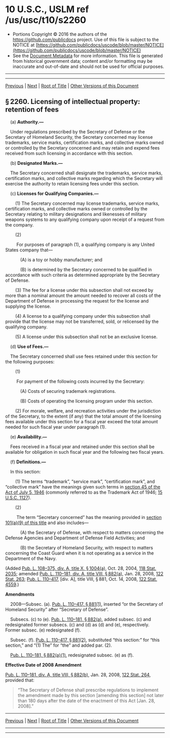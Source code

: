 ---
---

# 10 U.S.C., USLM ref /us/usc/t10/s2260

* Portions Copyright © 2016 the authors of the https://github.com/publicdocs project.
  Use of this file is subject to the NOTICE at [https://github.com/publicdocs/uscode/blob/master/NOTICE](https://github.com/publicdocs/uscode/blob/master/NOTICE)
* See the [Document Metadata](././../../../../../../..//README.md) for more information.
  This file is generated from historical government data; content and/or formatting may be inaccurate and out-of-date and should not be used for official purposes.

----------
----------

[Previous](./../../../../../../..//us/usc/t10/stA/ptIV/ch134/schII/m__us_usc_t10_s2259.md) | [Next](./../../../../../../..//us/usc/t10/stA/ptIV/ch134/schII/m__us_usc_t10_s2261.md) | [Root of Title](./../../../../../../../) | [Other Versions of this Document](https://publicdocs.github.io/go/links?ns=uslm&ref=%2Fus%2Fusc%2Ft10%2Fs2260)

## § 2260. Licensing of intellectual property: retention of fees

    (a) __Authority.—__ 

    Under regulations prescribed by the Secretary of Defense or the Secretary of Homeland Security, the Secretary concerned may license trademarks, service marks, certification marks, and collective marks owned or controlled by the Secretary concerned and may retain and expend fees received from such licensing in accordance with this section.

    (b) __Designated Marks.—__ 

    The Secretary concerned shall designate the trademarks, service marks, certification marks, and collective marks regarding which the Secretary will exercise the authority to retain licensing fees under this section.

    (c) __Licenses for Qualifying Companies.—__ 

        (1) The Secretary concerned may license trademarks, service marks, certification marks, and collective marks owned or controlled by the Secretary relating to military designations and likenesses of military weapons systems to any qualifying company upon receipt of a request from the company.

        (2)

         For purposes of paragraph (1), a qualifying company is any United States company that—

            (A) is a toy or hobby manufacturer; and

            (B) is determined by the Secretary concerned to be qualified in accordance with such criteria as determined appropriate by the Secretary of Defense.

        (3) The fee for a license under this subsection shall not exceed by more than a nominal amount the amount needed to recover all costs of the Department of Defense in processing the request for the license and supplying the license.

        (4) A license to a qualifying company under this subsection shall provide that the license may not be transferred, sold, or relicensed by the qualifying company.

        (5) A license under this subsection shall not be an exclusive license.

    (d) __Use of Fees.—__ 

    The Secretary concerned shall use fees retained under this section for the following purposes:

        (1)

         For payment of the following costs incurred by the Secretary:

            (A) Costs of securing trademark registrations.

            (B) Costs of operating the licensing program under this section.

        (2) For morale, welfare, and recreation activities under the jurisdiction of the Secretary, to the extent (if any) that the total amount of the licensing fees available under this section for a fiscal year exceed the total amount needed for such fiscal year under paragraph (1).

    (e) __Availability.—__ 

    Fees received in a fiscal year and retained under this section shall be available for obligation in such fiscal year and the following two fiscal years.

    (f) __Definitions.—__ 

    In this section:

        (1) The terms “trademark”, “service mark”, “certification mark”, and “collective mark” have the meanings given such terms in [section 45 of the Act of July 5, 1946][/us/act/1946-07-05/s45] (commonly referred to as the Trademark Act of 1946; [15 U.S.C. 1127][/us/usc/t15/s1127]).

        (2)

         The term “Secretary concerned” has the meaning provided in [section 101(a)(9) of this title][/us/usc/t10/s101/a/9] and also includes—

            (A) the Secretary of Defense, with respect to matters concerning the Defense Agencies and Department of Defense Field Activities; and

            (B) the Secretary of Homeland Security, with respect to matters concerning the Coast Guard when it is not operating as a service in the Department of the Navy.

(Added [Pub. L. 108–375, div. A, title X, § 1004(a)][/us/pl/108/375/s1004/a], Oct. 28, 2004, [118 Stat. 2035][/us/stat/118/2035]; amended [Pub. L. 110–181, div. A, title VIII, § 882(a)][/us/pl/110/181/s882/a], Jan. 28, 2008, [122 Stat. 263][/us/stat/122/263]; [Pub. L. 110–417][/us/pl/110/417], \[div. A\], title VIII, § 881, Oct. 14, 2008, [122 Stat. 4559][/us/stat/122/4559].)

 __Amendments__ 

    2008—Subsec. (a). [Pub. L. 110–417, § 881(1)][/us/pl/110/417/s881/1], inserted “or the Secretary of Homeland Security” after “Secretary of Defense”.

    Subsecs. (c) to (e). [Pub. L. 110–181, § 882(a)][/us/pl/110/181/s882/a], added subsec. (c) and redesignated former subsecs. (c) and (d) as (d) and (e), respectively. Former subsec. (e) redesignated (f).

    Subsec. (f). [Pub. L. 110–417, § 881(2)][/us/pl/110/417/s881/2], substituted “this section:” for “this section,” and “(1) The” for “the” and added par. (2).

    [Pub. L. 110–181, § 882(a)(1)][/us/pl/110/181/s882/a/1], redesignated subsec. (e) as (f).

 __Effective Date of 2008 Amendment__ 

[Pub. L. 110–181, div. A, title VIII, § 882(b)][/us/pl/110/181/s882/b], Jan. 28, 2008, [122 Stat. 264][/us/stat/122/264], provided that: 

> “The Secretary of Defense shall prescribe regulations to implement the amendment made by this section \[amending this section\] not later than 180 days after the date of the enactment of this Act \[Jan. 28, 2008\].”

----------

[Previous](./../../../../../../..//us/usc/t10/stA/ptIV/ch134/schII/m__us_usc_t10_s2259.md) | [Next](./../../../../../../..//us/usc/t10/stA/ptIV/ch134/schII/m__us_usc_t10_s2261.md) | [Root of Title](./../../../../../../../) | [Other Versions of this Document](https://publicdocs.github.io/go/links?ns=uslm&ref=%2Fus%2Fusc%2Ft10%2Fs2260)

----------
----------

[/us/act/1946-07-05/s45]: https://publicdocs.github.io/go/links?ns=uslm&ref=%2Fus%2Fact%2F1946-07-05%2Fs45
[/us/usc/t15/s1127]: https://publicdocs.github.io/go/links?ns=uslm&ref=%2Fus%2Fusc%2Ft15%2Fs1127
[/us/usc/t10/s101/a/9]: https://publicdocs.github.io/go/links?ns=uslm&ref=%2Fus%2Fusc%2Ft10%2Fs101%2Fa%2F9
[/us/pl/108/375/s1004/a]: https://publicdocs.github.io/go/links?ns=uslm&ref=%2Fus%2Fpl%2F108%2F375%2Fs1004%2Fa
[/us/stat/118/2035]: https://publicdocs.github.io/go/links?ns=uslm&ref=%2Fus%2Fstat%2F118%2F2035
[/us/pl/110/181/s882/a]: https://publicdocs.github.io/go/links?ns=uslm&ref=%2Fus%2Fpl%2F110%2F181%2Fs882%2Fa
[/us/stat/122/263]: https://publicdocs.github.io/go/links?ns=uslm&ref=%2Fus%2Fstat%2F122%2F263
[/us/pl/110/417]: https://publicdocs.github.io/go/links?ns=uslm&ref=%2Fus%2Fpl%2F110%2F417
[/us/stat/122/4559]: https://publicdocs.github.io/go/links?ns=uslm&ref=%2Fus%2Fstat%2F122%2F4559
[/us/pl/110/417/s881/1]: https://publicdocs.github.io/go/links?ns=uslm&ref=%2Fus%2Fpl%2F110%2F417%2Fs881%2F1
[/us/pl/110/181/s882/a]: https://publicdocs.github.io/go/links?ns=uslm&ref=%2Fus%2Fpl%2F110%2F181%2Fs882%2Fa
[/us/pl/110/417/s881/2]: https://publicdocs.github.io/go/links?ns=uslm&ref=%2Fus%2Fpl%2F110%2F417%2Fs881%2F2
[/us/pl/110/181/s882/a/1]: https://publicdocs.github.io/go/links?ns=uslm&ref=%2Fus%2Fpl%2F110%2F181%2Fs882%2Fa%2F1
[/us/pl/110/181/s882/b]: https://publicdocs.github.io/go/links?ns=uslm&ref=%2Fus%2Fpl%2F110%2F181%2Fs882%2Fb
[/us/stat/122/264]: https://publicdocs.github.io/go/links?ns=uslm&ref=%2Fus%2Fstat%2F122%2F264



